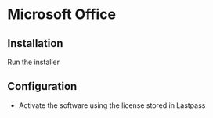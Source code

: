 # Microsoft Office

## Installation

Run the installer

## Configuration

* Activate the software using the license stored in Lastpass
